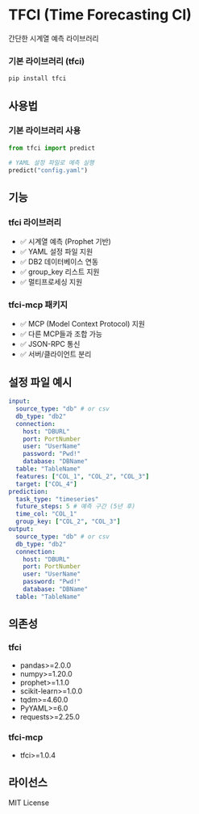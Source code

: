 # TFCI (Time Forecasting CI)

간단한 시계열 예측 라이브러리

### 기본 라이브러리 (tfci)
```bash
pip install tfci
```


## 사용법

### 기본 라이브러리 사용
```python
from tfci import predict

# YAML 설정 파일로 예측 실행
predict("config.yaml")
```


## 기능

### tfci 라이브러리
- ✅ 시계열 예측 (Prophet 기반)
- ✅ YAML 설정 파일 지원
- ✅ DB2 데이터베이스 연동
- ✅ group_key 리스트 지원
- ✅ 멀티프로세싱 지원

### tfci-mcp 패키지
- ✅ MCP (Model Context Protocol) 지원
- ✅ 다른 MCP들과 조합 가능
- ✅ JSON-RPC 통신
- ✅ 서버/클라이언트 분리

## 설정 파일 예시

```yaml
input:
  source_type: "db" # or csv
  db_type: "db2"
  connection:
    host: "DBURL"
    port: PortNumber
    user: "UserName"
    password: "Pwd!"
    database: "DBName"
  table: "TableName"
  features: ["COL_1", "COL_2", "COL_3"]
  target: ["COL_4"]
prediction:
  task_type: "timeseries"
  future_steps: 5 # 예측 구간 (5년 후)
  time_col: "COL_1"
  group_key: ["COL_2", "COL_3"]
output:
  source_type: "db" # or csv
  db_type: "db2"
  connection:
    host: "DBURL"
    port: PortNumber
    user: "UserName"
    password: "Pwd!"
    database: "DBName"
  table: "TableName"
```

## 의존성

### tfci
- pandas>=2.0.0
- numpy>=1.20.0
- prophet>=1.1.0
- scikit-learn>=1.0.0
- tqdm>=4.60.0
- PyYAML>=6.0
- requests>=2.25.0

### tfci-mcp
- tfci>=1.0.4

## 라이선스

MIT License
